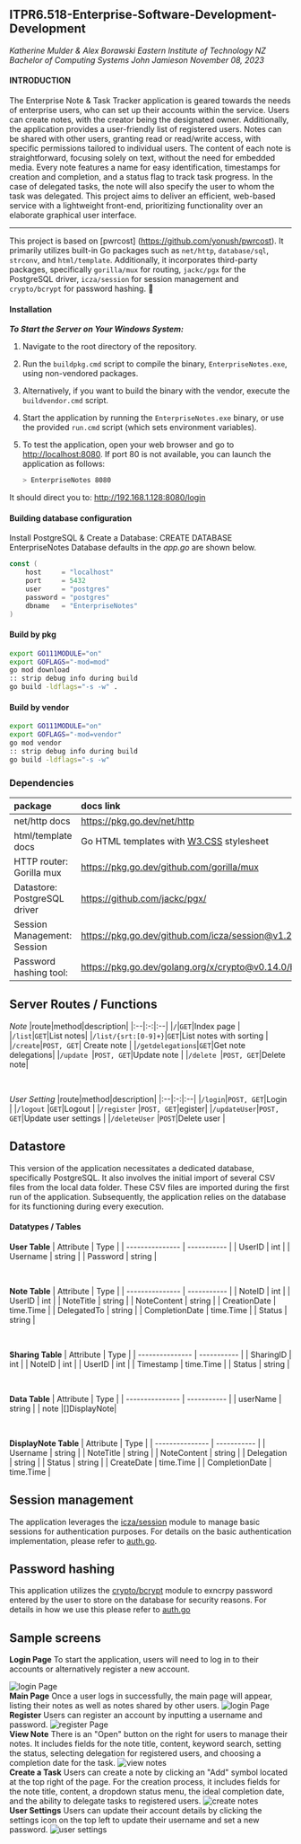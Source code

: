 ## ITPR6.518-Enterprise-Software-Development-Development
_Katherine Mulder & Alex Borawski
Eastern Institute of Technology
NZ Bachelor of Computing Systems
John Jamieson
November 08, 2023_ 

#### INTRODUCTION 
The Enterprise Note & Task Tracker application is geared towards the needs of enterprise users, who can set up their accounts within the service. 
Users can create notes, with the creator being the designated owner. Additionally, the application provides a user-friendly list of registered users. Notes can be shared with other users, granting read or read/write access, with specific permissions tailored to individual users.
The content of each note is straightforward, focusing solely on text, without the need for embedded media. Every note features a name for easy identification, timestamps for creation and completion, and a status flag to track task progress. In the case of delegated tasks, the note will also specify the user to whom the task was delegated.
This project aims to deliver an efficient, web-based service with a lightweight front-end, prioritizing functionality over an elaborate graphical user interface.

--------------------------------------------------------------------------------------------------------------------------------
This project is based on [pwrcost] (https://github.com/yonush/pwrcost). It primarily utilizes built-in Go packages such as `net/http`, `database/sql`, `strconv`, and `html/template`. Additionally, it incorporates third-party packages, specifically `gorilla/mux` for routing, `jackc/pgx` for the PostgreSQL driver, `icza/session` for session management and `crypto/bcrypt` for password hashing.
:notebook:

#### Installation 
***To Start the Server on Your Windows System:***

1. Navigate to the root directory of the repository.
2. Run the `buildpkg.cmd` script to compile the binary, `EnterpriseNotes.exe`, using non-vendored packages.
3. Alternatively, if you want to build the binary with the vendor, execute the `buildvendor.cmd` script.
4. Start the application by running the `EnterpriseNotes.exe` binary, or use the provided `run.cmd` script (which sets environment variables).
5. To test the application, open your web browser and go to [http://localhost:8080](http://localhost:8080). If port 80 is not available, you can launch the application as follows:

   ```sh
   > EnterpriseNotes 8080
    ```

It should direct you to: http://192.168.1.128:8080/login

#### Building database configuration 
Install PostgreSQL & Create a Database: CREATE DATABASE EnterpriseNotes
Database defaults in the *app.go* are shown below.
``` go
const (
	host     = "localhost"
	port     = 5432
	user     = "postgres"
	password = "postgres"
	dbname   = "EnterpriseNotes"
)
```

#### Build by pkg
``` bash
export GO111MODULE="on"
export GOFLAGS="-mod=mod"
go mod download
:: strip debug info during build
go build -ldflags="-s -w" .
``` 
#### Build by vendor
``` bash
export GO111MODULE="on"
export GOFLAGS="-mod=vendor"
go mod vendor
:: strip debug info during build
go build -ldflags="-s -w" 
```

### Dependencies
|package|docs link|
|:--|:--|
|net/http docs|https://pkg.go.dev/net/http
|html/template docs|Go HTML templates with [W3.CSS](https://www.w3schools.com/w3css/w3css_examples.asp) stylesheet|
|HTTP router: Gorilla mux|https://pkg.go.dev/github.com/gorilla/mux|
|Datastore: PostgreSQL driver|https://github.com/jackc/pgx/|
|Session Management: Session|https://pkg.go.dev/github.com/icza/session@v1.2.0|
|Password hashing tool:|https://pkg.go.dev/golang.org/x/crypto@v0.14.0/bcrypt|

## Server Routes / Functions
*Note*
|route|method|description|
|:--|:-:|:--|
|`/`|`GET`|Index page |
|`/list`|`GET`|List notes|
|`/list/{srt:[0-9]+}`|`GET`|List notes with sorting |
|`/create`|`POST, GET`| Create note |
|`/getdelegations`|`GET`|Get note delegations|
|`/update `|`POST, GET`|Update note |
|`/delete `|`POST, GET`|Delete note|

</br>

*User Setting*
|route|method|description|
|:--|:-:|:--|
|`/login`|`POST, GET`|Login  |
|`/logout` |`GET`|Logout |
|`/register` |`POST, GET`|egister|
|`/updateUser`|`POST, GET`|Update user settings |
|`/deleteUser` |`POST`|Delete user |

## Datastore
This version of the application necessitates a dedicated database, specifically PostgreSQL. It also involves the initial import of several CSV files from the local data folder. These CSV files are imported during the first run of the application. Subsequently, the application relies on the database for its functioning during every execution.

#### Datatypes / Tables
**User Table**
| Attribute       | Type        |
| --------------- | ----------- |
| UserID          | int         |
| Username        | string      |
| Password        | string      |

<br>

**Note Table**
| Attribute       | Type        |
| --------------- | ----------- |
| NoteID          | int         |
| UserID          | int         |
| NoteTitle       | string      |
| NoteContent     | string      |
| CreationDate    | time.Time   |
| DelegatedTo     | string      |
| CompletionDate  | time.Time   |
| Status          | string      |

<br>

**Sharing Table**
| Attribute       | Type        |
| --------------- | ----------- |
| SharingID       | int         |
| NoteID          | int         |
| UserID          | int         |
| Timestamp       | time.Time   |
| Status          | string      |

<br>

**Data Table**
| Attribute       | Type        |
| --------------- | ----------- |
| userName		  | string  	|
| note	          |[]DisplayNote|

<br>

**DisplayNote Table**
| Attribute       | Type        |
| --------------- | ----------- |
| Username  	  | string      |
| NoteTitle       | string      |
| NoteContent  	  | string      |
| Delegation      | string      |
| Status      	  | string  	|
| CreateDate      | time.Time   |
| CompletionDate  | time.Time   |

## Session management
The application leverages the [icza/session](https://github.com/icza/session) module to manage basic sessions for authentication purposes. For details on the basic authentication implementation, please refer to [auth.go](https://github.com/KatherineMulder/ITPR6.518-Enterprise-Software-Development-Development/blob/main/auth.go).

## Password hashing
This application utilizes the [crypto/bcrypt](golang.org/x/crypto/bcrypt) module to exncrpy password entered by the user to store on the database for security reasons. For details in how we use this please refer to [auth.go](https://github.com/KatherineMulder/ITPR6.518-Enterprise-Software-Development-Development/blob/main/auth.go)

## Sample screens
**Login Page**
To start the application, users will need to log in to their accounts or alternatively register a new account.

![login Page](/statics/images/loginPage.png)
<br>
**Main Page**
Once a user logs in successfully, the main page will appear, listing their notes as well as notes shared by other users. 
![login Page](/statics/images/mainPage.png)
<br>
**Register**
Users can register an account by inputting a username and password.
![register Page](/statics/images/registerPage.png)
<br>
**View Note**
There is an "Open" button on the right for users to manage their notes. It includes fields for the note title, content, keyword search, setting the status, selecting delegation for registered users, and choosing a completion date for the task.
![view notes](/statics/images/viewNotePage.png)
<br>
**Create a Task**
Users can create a note by clicking an "Add" symbol located at the top right of the page. For the creation process, it includes fields for the note title, content, a dropdown status menu, the ideal completion date, and the ability to delegate tasks to registered users.
![create notes](/statics/images/createNotePage.png)
<br>
**User Settings**
Users can update their account details by clicking the settings icon on the top left to update their username and set a new password.
![user settings](/statics/images/userSettingPage.png)